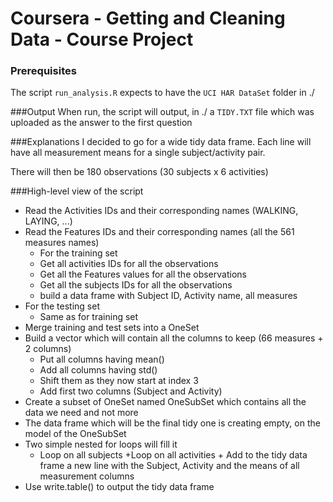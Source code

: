 # Coursera - Getting and Cleaning Data - Course Project

### Prerequisites
The script `run_analysis.R` expects to have the `UCI HAR DataSet` folder in ./

###Output
When run, the script will output, in ./ a `TIDY.TXT` file which was uploaded as the answer to the first question

###Explanations
I decided to go for a wide tidy data frame.
Each line will have all measurement means for a single subject/activity pair.

There will then be 180 observations (30 subjects x 6 activities)

###High-level view of the script

* Read the Activities IDs and their corresponding names (WALKING, LAYING, ...)
* Read the Features IDs and their corresponding names (all the 561 measures names)
    + For the training set
    + Get all activities IDs for all the observations
    + Get all the Features values for all the observations
    + Get all the subjects IDs for all the observations
    + build a data frame with Subject ID, Activity name, all measures
* For the testing set
    + Same as for training set
* Merge training and test sets into a OneSet
* Build a vector which will contain all the columns to keep (66 measures + 2 columns)
    + Put all columns having mean()
    + Add all columns having std()
    + Shift them as they now start at index 3
    + Add first two columns (Subject and Activity)
* Create a subset of OneSet named OneSubSet which contains all the data we need and not more
* The data frame which will be the final tidy one is creating empty, on the model of the OneSubSet
* Two simple nested for loops will fill it
    + Loop on all subjects
        +Loop on all activities
            + Add to the tidy data frame a new line with the Subject, Activity and the means of all measurement columns
* Use write.table() to output the tidy data frame
